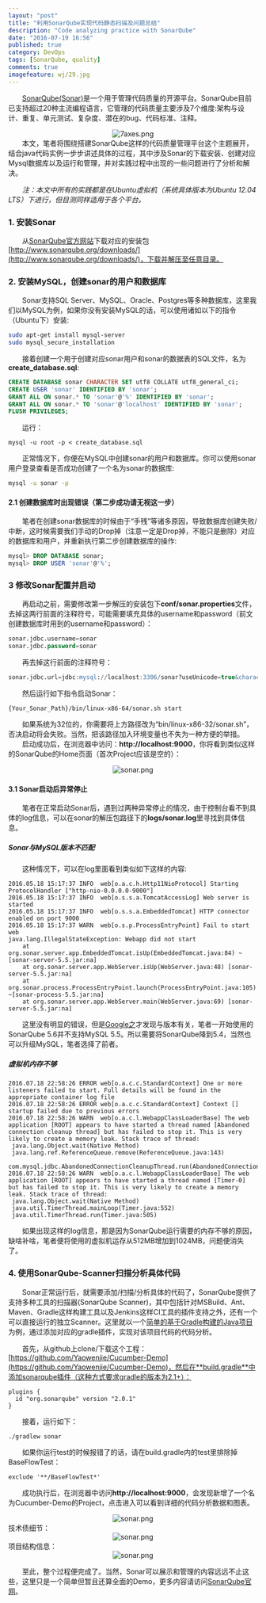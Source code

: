 ```yaml
---
layout: "post"
title: "利用SonarQube实现代码静态扫描及问题总结"
description: "Code analyzing practice with SonarQube"
date: "2016-07-19 16:56"
published: true
category: DevOps
tags: [SonarQube, quality]
comments: true
imagefeature: wj/29.jpg
---
```

&emsp;&emsp;[SonarQube(Sonar)](http://www.sonarqube.org/)是一个用于管理代码质量的开源平台。SonarQube目前已支持超过20种主流编程语言，它管理的代码质量主要涉及7个维度:架构与设计、重复、单元测试、复杂度、潜在的bug、代码标准、注释。
<center><img class="center" src="{{ site.url }}/images/2016/7axes.png" alt="7axes.png"></center>
&emsp;&emsp;本文，笔者将围绕搭建SonarQube这样的代码质量管理平台这个主题展开，结合java代码实例一步步讲述具体的过程，其中涉及Sonar的下载安装、创建对应Mysql数据库以及运行和管理，并对实践过程中出现的一些问题进行了分析和解决。

<!--more-->

&emsp;&emsp;*注：本文中所有的实践都是在Ubuntu虚拟机（系统具体版本为Ubuntu 12.04 LTS）下进行，但目测同样适用于各个平台。*

### 1. 安装Sonar
&emsp;&emsp;从[SonarQube官方网站](http://www.sonarqube.org/)下载对应的安装包[http://www.sonarqube.org/downloads/](http://www.sonarqube.org/downloads/)，下载并解压至任意目录。

### 2. 安装MySQL，创建sonar的用户和数据库
&emsp;&emsp;Sonar支持SQL Server、MySQL、Oracle、Postgres等多种数据库，这里我们以MySQL为例，如果你没有安装MySQL的话，可以使用诸如以下的指令（Ubuntu下）安装:

```sh
sudo apt-get install mysql-server
sudo mysql_secure_installation
```

&emsp;&emsp;接着创建一个用于创建对应sonar用户和sonar的数据表的SQL文件，名为 **create_database.sql**:

```sql
CREATE DATABASE sonar CHARACTER SET utf8 COLLATE utf8_general_ci;
CREATE USER 'sonar' IDENTIFIED BY 'sonar';
GRANT ALL ON sonar.* TO 'sonar'@'%' IDENTIFIED BY 'sonar';
GRANT ALL ON sonar.* TO 'sonar'@'localhost' IDENTIFIED BY 'sonar';
FLUSH PRIVILEGES;
```

&emsp;&emsp;运行：

```shell
mysql -u root -p < create_database.sql
```

&emsp;&emsp;正常情况下，你便在MySQL中创建sonar的用户和数据库。你可以使用sonar用户登录查看是否成功创建了一个名为sonar的数据库:

```sh
mysql -u sonar -p
```

#### 2.1 创建数据库时出现错误（第二步成功请无视这一步）
&emsp;&emsp;笔者在创建sonar数据库的时候由于“手残”等诸多原因，导致数据库创建失败/中断，这时候需要我们手动的Drop掉（注意一定是Drop掉，不能只是删除）对应的数据库和用户，并重新执行第二步创建数据库的操作:

```sql
mysql> DROP DATABASE sonar;
mysql> DROP USER 'sonar'@'%';
```

### 3 修改Sonar配置并启动
&emsp;&emsp;再启动之前，需要修改第一步解压的安装包下**conf/sonar.properties**文件，去掉这两行前面的注释符号，可能需要填充具体的username和password（前文创建数据库时用到的username和password）：

```sql
sonar.jdbc.username=sonar
sonar.jdbc.password=sonar
```

&emsp;&emsp;再去掉这行前面的注释符号：

```sql
sonar.jdbc.url=jdbc:mysql://localhost:3306/sonar?useUnicode=true&characterEncoding=utf8&rewriteBatchedStatements=true&useConfigs=maxPerformance
```

&emsp;&emsp;然后运行如下指令启动Sonar：

```
{Your_Sonar_Path}/bin/linux-x86-64/sonar.sh start
```
&emsp;&emsp;如果系统为32位的，你需要将上方路径改为“bin/linux-x86-32/sonar.sh”，否决启动将会失败。当然，把该路径加入环境变量也不失为一种方便的举措。<br/>
&emsp;&emsp;启动成功后，在浏览器中访问：**http://localhost:9000**，你将看到类似这样的SonarQube的Home页面（首次Project应该是空的）：
<center><img class="center" src="{{ site.url }}/images/2016/sonar-home.png" alt="sonar.png"></center>

#### 3.1 Sonar启动后异常停止
&emsp;&emsp;笔者在正常启动Sonar后，遇到过两种异常停止的情况，由于控制台看不到具体的log信息，可以在sonar的解压包路径下的**logs/sonar.log**里寻找到具体信息。

##### **Sonar与MySQL版本不匹配**
&emsp;&emsp;这种情况下，可以在log里面看到类似如下这样的内容:

```
2016.05.18 15:17:37 INFO  web[o.a.c.h.Http11NioProtocol] Starting ProtocolHandler ["http-nio-0.0.0.0-9000"]
2016.05.18 15:17:37 INFO  web[o.s.s.a.TomcatAccessLog] Web server is started
2016.05.18 15:17:37 INFO  web[o.s.s.a.EmbeddedTomcat] HTTP connector enabled on port 9000
2016.05.18 15:17:37 WARN  web[o.s.p.ProcessEntryPoint] Fail to start web
java.lang.IllegalStateException: Webapp did not start
    at org.sonar.server.app.EmbeddedTomcat.isUp(EmbeddedTomcat.java:84) ~[sonar-server-5.5.jar:na]
    at org.sonar.server.app.WebServer.isUp(WebServer.java:48) [sonar-server-5.5.jar:na]
    at org.sonar.process.ProcessEntryPoint.launch(ProcessEntryPoint.java:105) ~[sonar-process-5.5.jar:na]
    at org.sonar.server.app.WebServer.main(WebServer.java:69) [sonar-server-5.5.jar:na]
```

&emsp;&emsp;这里没有明显的错误，但是[Google之](http://stackoverflow.com/questions/37296804/java-lang-illegalstateexception-webapp-did-not-start-at-sonarqube)才发现与版本有关，笔者一开始使用的SonarQube 5.6并不支持MySQL 5.5。所以需要将SonarQube降到5.4，当然也可以升级MySQL，笔者选择了前者。

##### **虚拟机内存不够**

```
2016.07.18 22:58:26 ERROR web[o.a.c.c.StandardContext] One or more listeners failed to start. Full details will be found in the appropriate container log file
2016.07.18 22:58:26 ERROR web[o.a.c.c.StandardContext] Context [] startup failed due to previous errors
2016.07.18 22:58:26 WARN  web[o.a.c.l.WebappClassLoaderBase] The web application [ROOT] appears to have started a thread named [Abandoned connection cleanup thread] but has failed to stop it. This is very likely to create a memory leak. Stack trace of thread:
 java.lang.Object.wait(Native Method)
 java.lang.ref.ReferenceQueue.remove(ReferenceQueue.java:143)
 com.mysql.jdbc.AbandonedConnectionCleanupThread.run(AbandonedConnectionCleanupThread.java:43)
2016.07.18 22:58:26 WARN  web[o.a.c.l.WebappClassLoaderBase] The web application [ROOT] appears to have started a thread named [Timer-0] but has failed to stop it. This is very likely to create a memory leak. Stack trace of thread:
 java.lang.Object.wait(Native Method)
 java.util.TimerThread.mainLoop(Timer.java:552)
 java.util.TimerThread.run(Timer.java:505)
```

&emsp;&emsp;如果出现这样的log信息，那是因为SonarQube运行需要的内存不够的原因，缺啥补啥，笔者便将使用的虚拟机运存从512MB增加到1024MB，问题便消失了。

### 4. 使用SonarQube-Scanner扫描分析具体代码
&emsp;&emsp;Sonar正常运行后，就需要添加/扫描/分析具体的代码了，SonarQube提供了支持多种工具的扫描器(SonarQube Scanner)，其中包括针对MSBuild、Ant、Maven、Gradle这样构建工具以及Jenkins这样CI工具的插件支持之外，还有一个可以直接运行的独立Scanner。这里就以一个[简单的基于Gradle构建的Java项目](https://github.com/Yaowenjie/Cucumber-Demo)为例，通过添加对应的gradle插件，实现对该项目代码的代码分析。

&emsp;&emsp;首先，从github上clone/下载这个工程：[https://github.com/Yaowenjie/Cucumber-Demo](https://github.com/Yaowenjie/Cucumber-Demo)，然后在**build.gradle**中添加sonarqube插件（这种方式要求gradle的版本为2.1+）：

```
plugins {
  id "org.sonarqube" version "2.0.1"
}
```

&emsp;&emsp;接着，运行如下：

```sh
./gradlew sonar
```

&emsp;&emsp;如果你运行test的时候报错了的话，请在build.gradle内的test里排除掉BaseFlowTest：

```
exclude '**/BaseFlowTest*'
```

&emsp;&emsp;成功执行后，在浏览器中访问**http://localhost:9000**，会发现新增了一个名为Cucumber-Demo的Project，点击进入可以看到详细的代码分析数据和图表。
<center><img class="center" src="{{ site.url }}/images/2016/sonar1.png" alt="sonar.png"></center>
技术债细节：
<center><img class="center" src="{{ site.url }}/images/2016/sonar2.png" alt="sonar.png"></center>
项目结构信息：
<center><img class="center" src="{{ site.url }}/images/2016/sonar3.png" alt="sonar.png"></center>

&emsp;&emsp;至此，整个过程便完成了。当然，Sonar可以展示和管理的内容远远不止这些，这里只是一个简单但暂且还算全面的Demo，更多内容请访问[SonarQube官网](http://www.sonarqube.org/)。
